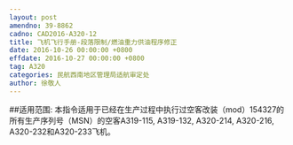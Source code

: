 ```yaml
---
layout: post
amendno: 39-8862
cadno: CAD2016-A320-12
title: 飞机飞行手册-段落限制/燃油重力供油程序修正
date: 2016-10-26 00:00:00 +0800
effdate: 2016-10-27 00:00:00 +0800
tag: A320
categories: 民航西南地区管理局适航审定处
author: 徐敬人
---
```


##适用范围:
本指令适用于已经在生产过程中执行过空客改装（mod）154327的所有生产序列号（MSN）的空客A319-115, A319-132, A320-214, A320-216, A320-232和A320-233飞机。

